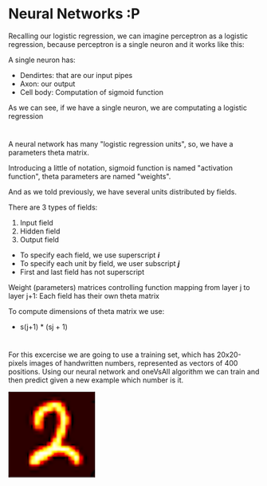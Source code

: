 # Neural Networks :P
Recalling our logistic regression, we can imagine perceptron as a logistic regression, because perceptron is a single neuron and it works like this:

A single neuron has:
- Dendirtes: that are our input pipes
- Axon: our output
- Cell body: Computation of sigmoid function

As we can see, if we have a single neuron, we are computating a logistic regression

#
A neural network has many "logistic regression units", so, we have a parameters theta matrix.

Introducing a little of notation, sigmoid function is named "activation function", theta parameters are named "weights".

And as we told previously, we have several units distributed by fields.

There are 3 types of fields:
1. Input field
2. Hidden field
3. Output field

- To specify each field, we use superscript ***i***
- To specify each unit by field, we user subscript ***j***
- First and last field has not superscript

Weight (parameters) matrices controlling function mapping from layer j to layer j+1: Each field has their own theta matrix

To compute dimensions of theta matrix we use:
- s(j+1) * (sj + 1)

#

For this excercise we are going to use a training set, which has 20x20-pixels images of handwritten numbers, represented as vectors of 400 positions. Using our neural network and oneVsAll algorithm we can train and then predict given a new example which number is it.

![oneVsAll](https://github.com/JhonSanz/oneVsAll/blob/master/number_2.png?raw=true)